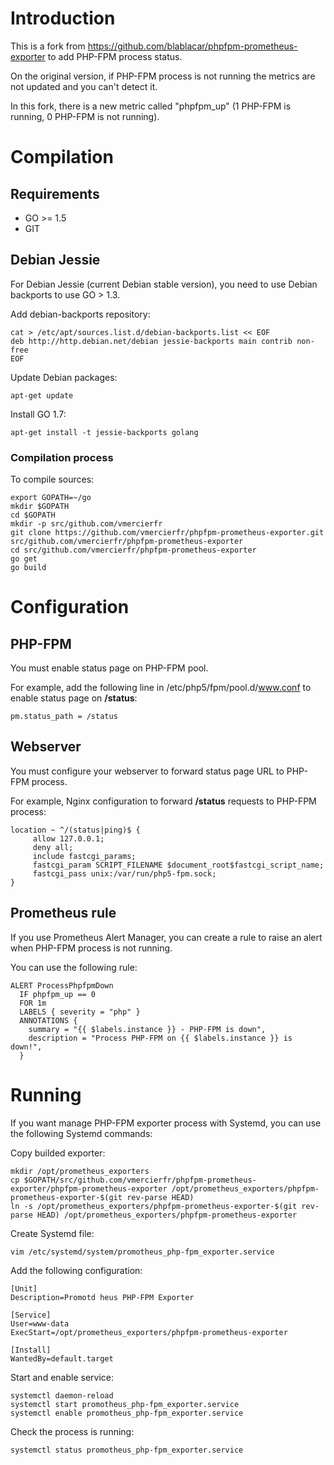 
# Introduction

This is a fork from https://github.com/blablacar/phpfpm-prometheus-exporter to add PHP-FPM process status.

On the original version, if PHP-FPM process is not running the metrics are not updated and you can't detect it. 

In this fork, there is a new metric called "phpfpm_up" (1 PHP-FPM is running, 0 PHP-FPM is not running).

# Compilation

## Requirements

- GO >= 1.5
- GIT

## Debian Jessie

For Debian Jessie (current Debian stable version), you need to use Debian backports to use GO > 1.3.

Add debian-backports repository:

	cat > /etc/apt/sources.list.d/debian-backports.list << EOF
	deb http://http.debian.net/debian jessie-backports main contrib non-free
	EOF

Update Debian packages:

	apt-get update

Install GO 1.7:

	apt-get install -t jessie-backports golang

### Compilation process

To compile sources:

	export GOPATH=~/go
	mkdir $GOPATH
	cd $GOPATH
	mkdir -p src/github.com/vmercierfr
	git clone https://github.com/vmercierfr/phpfpm-prometheus-exporter.git src/github.com/vmercierfr/phpfpm-prometheus-exporter
	cd src/github.com/vmercierfr/phpfpm-prometheus-exporter
	go get
	go build

# Configuration

## PHP-FPM

You must enable status page on PHP-FPM pool.

For example, add the following line in /etc/php5/fpm/pool.d/www.conf to enable status page on **/status**:

    pm.status_path = /status

## Webserver

You must configure your webserver to forward status page URL to PHP-FPM process.

For example, Nginx configuration to forward **/status** requests to PHP-FPM process:

	location ~ ^/(status|ping)$ {
	     allow 127.0.0.1;
	     deny all;
	     include fastcgi_params;
	     fastcgi_param SCRIPT_FILENAME $document_root$fastcgi_script_name;
	     fastcgi_pass unix:/var/run/php5-fpm.sock;
	}

## Prometheus rule

If you use Prometheus Alert Manager, you can create a rule to raise an alert when PHP-FPM process is not running.

You can use the following rule:

	ALERT ProcessPhpfpmDown
	  IF phpfpm_up == 0
	  FOR 1m
	  LABELS { severity = "php" }
	  ANNOTATIONS {
	    summary = "{{ $labels.instance }} - PHP-FPM is down",
	    description = "Process PHP-FPM on {{ $labels.instance }} is down!",
	  }

# Running

If you want manage PHP-FPM exporter process with Systemd, you can use the following Systemd commands:

Copy builded exporter:

	mkdir /opt/prometheus_exporters
	cp $GOPATH/src/github.com/vmercierfr/phpfpm-prometheus-exporter/phpfpm-prometheus-exporter /opt/prometheus_exporters/phpfpm-prometheus-exporter-$(git rev-parse HEAD)
	ln -s /opt/prometheus_exporters/phpfpm-prometheus-exporter-$(git rev-parse HEAD) /opt/prometheus_exporters/phpfpm-prometheus-exporter

Create Systemd file:

	vim /etc/systemd/system/promotheus_php-fpm_exporter.service

Add the following configuration:

	[Unit]
	Description=Promotd heus PHP-FPM Exporter
	
	[Service]
	User=www-data
	ExecStart=/opt/prometheus_exporters/phpfpm-prometheus-exporter 
	
	[Install]
	WantedBy=default.target
	
Start and enable service:

	systemctl daemon-reload
	systemctl start promotheus_php-fpm_exporter.service
	systemctl enable promotheus_php-fpm_exporter.service

Check the process is running:

	systemctl status promotheus_php-fpm_exporter.service
